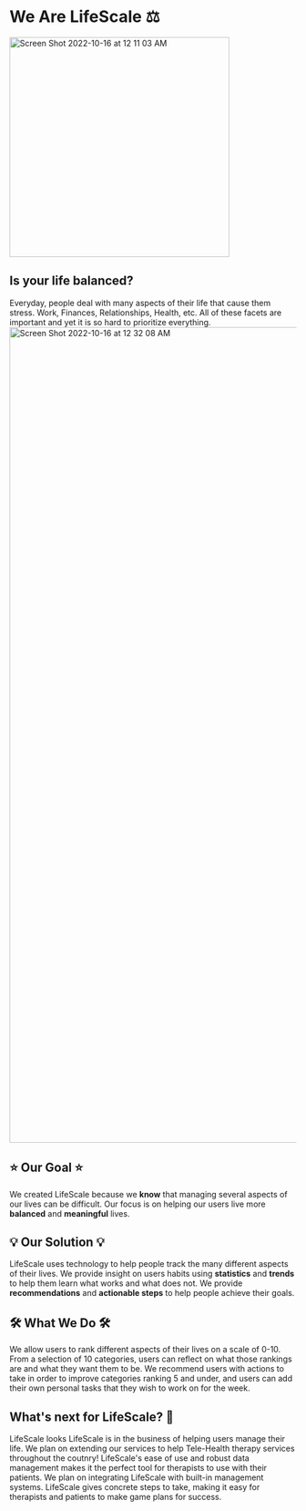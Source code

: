 # **We Are LifeScale** ⚖️

<img width="386" alt="Screen Shot 2022-10-16 at 12 11 03 AM" src="https://user-images.githubusercontent.com/96270941/196023178-23519059-67ae-4c39-a254-39aef6aa5271.png">


## **Is your life balanced?**

Everyday, people deal with many aspects of their life that cause them stress. Work, Finances, Relationships, Health, etc. All of these facets are important and yet it is so hard to prioritize everything.
<img width="1432" alt="Screen Shot 2022-10-16 at 12 32 08 AM" src="https://user-images.githubusercontent.com/96270941/196023210-5be42e62-3e8a-46a4-b409-c401ebe241ee.png">

## ⭐️ Our Goal ⭐️
We created LifeScale because we **know** that managing several aspects of our lives can be difficult. Our focus is on helping our users live more **balanced** and **meaningful** lives.

## 💡 Our Solution 💡

LifeScale uses technology to help people track the many different aspects of their lives. We provide insight on users habits using **statistics** and **trends** to help them learn what works and what does not. We provide **recommendations** and **actionable steps** to help people achieve their goals.

## 🛠 What We Do 🛠

We allow users to rank different aspects of their lives on a scale of 0-10. From a selection of 10 categories, users can reflect on what those rankings are and what they want them to be. We recommend users with actions to take in order to improve categories ranking 5 and under, and users can add their own personal tasks that they wish to work on for the week. 


## What's next for LifeScale? 🤔
LifeScale looks 
LifeScale is in the business of helping users manage their life. We plan on extending our services to help Tele-Health therapy services throughout the coutnry! LifeScale's ease of use and robust data management makes it the perfect tool for therapists to use with their patients. We plan on integrating LifeScale with built-in management systems. LifeScale gives concrete steps to take, making it easy for therapists and patients to make game plans for success.

